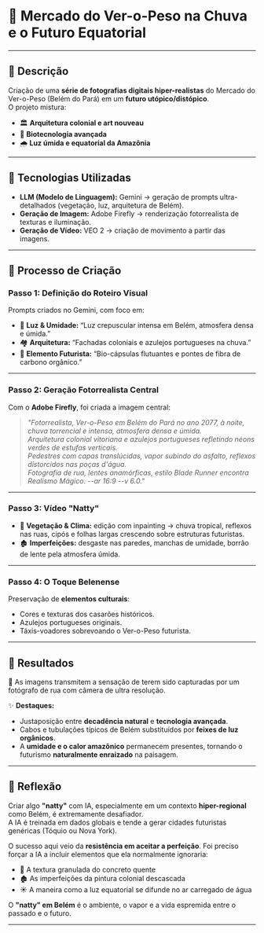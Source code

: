 # 🍃 Mercado do Ver-o-Peso na Chuva e o Futuro Equatorial  

---

## 📒 Descrição  
Criação de uma **série de fotografias digitais hiper-realistas** do Mercado do Ver-o-Peso (Belém do Pará) em um **futuro utópico/distópico**.  
O projeto mistura:  

- 🏛️ **Arquitetura colonial e art nouveau**  
- 🌱 **Biotecnologia avançada**  
- 🌧️ **Luz úmida e equatorial da Amazônia**

---

## 🤖 Tecnologias Utilizadas  

- **LLM (Modelo de Linguagem):** Gemini → geração de prompts ultra-detalhados (vegetação, luz, arquitetura de Belém).  
- **Geração de Imagem:** Adobe Firefly → renderização fotorrealista de texturas e iluminação.  
- **Geração de Vídeo:** VEO 2 → criação de movimento a partir das imagens.  

---

## 🧐 Processo de Criação  

### **Passo 1: Definição do Roteiro Visual**  
Prompts criados no Gemini, com foco em:  
- 🌅 **Luz & Umidade:** “Luz crepuscular intensa em Belém, atmosfera densa e úmida.”  
- 🏘️ **Arquitetura:** “Fachadas coloniais e azulejos portugueses na chuva.”  
- 🧬 **Elemento Futurista:** “Bio-cápsulas flutuantes e pontes de fibra de carbono orgânico.”  

---

### **Passo 2: Geração Fotorrealista Central**  
Com o **Adobe Firefly**, foi criada a imagem central:  

> *"Fotorrealista, Ver-o-Peso em Belém do Pará no ano 2077, à noite, chuva torrencial e intensa, atmosfera densa e úmida.  
> Arquitetura colonial vitoriana e azulejos portugueses refletindo néons verdes de estufas verticais.  
> Pedestres com capas translúcidas, vapor subindo do asfalto, reflexos distorcidos nas poças d'água.  
> Fotografia de rua, lentes anamórficas, estilo Blade Runner encontra Realismo Mágico. --ar 16:9 --v 6.0."*  

---

### **Passo 3: Vídeo "Natty"**  
- 🌴 **Vegetação & Clima:** edição com inpainting → chuva tropical, reflexos nas ruas, cipós e folhas largas crescendo sobre estruturas futuristas.  
- 🏚️ **Imperfeições:** desgaste nas paredes, manchas de umidade, borrão de lente pela atmosfera úmida.  

---

### **Passo 4: O Toque Belenense**  
Preservação de **elementos culturais**:  
- Cores e texturas dos casarões históricos.  
- Azulejos portugueses originais.  
- Táxis-voadores sobrevoando o Ver-o-Peso futurista.  

---

## 🚀 Resultados  

📸 As imagens transmitem a sensação de terem sido capturadas por um fotógrafo de rua com câmera de ultra resolução.  

✨ **Destaques:**  
- Justaposição entre **decadência natural** e **tecnologia avançada**.  
- Cabos e tubulações típicos de Belém substituídos por **feixes de luz orgânicos**.  
- A **umidade e o calor amazônico** permanecem presentes, tornando o futurismo **naturalmente enraizado** na paisagem.  

---

## 💭 Reflexão  

Criar algo **"natty"** com IA, especialmente em um contexto **hiper-regional** como Belém, é extremamente desafiador.  
A IA é treinada em dados globais e tende a gerar cidades futuristas genéricas (Tóquio ou Nova York).  

O sucesso aqui veio da **resistência em aceitar a perfeição**. Foi preciso forçar a IA a incluir elementos que ela normalmente ignoraria:  

- 🧱 A textura granulada do concreto quente  
- 🏚️ As imperfeições da pintura colonial descascada  
- ☀️ A maneira como a luz equatorial se difunde no ar carregado de água  

O **"natty" em Belém** é o ambiente, o vapor e a vida espremida entre o passado e o futuro.  

---
